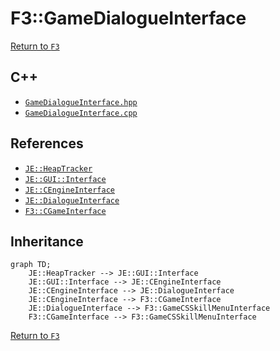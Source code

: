 # F3::GameDialogueInterface

[Return to `F3`](/docs/f3.md)

## C++

- [`GameDialogueInterface.hpp`](/src/f3/GameDialogueInterface.hpp)
- [`GameDialogueInterface.cpp`](/src/f3/GameDialogueInterface.cpp)

## References

- [`JE::HeapTracker`](https://github.com/OpenJE/openje/docs/je/HeapTracker.md)
- [`JE::GUI::Interface`](https://github.com/OpenJE/openje/docs/je/GUI/Interface.md)
- [`JE::CEngineInterface`](https://github.com/OpenJE/openje/docs/je/CEngineInterface.md)
- [`JE::DialogueInterface`](https://github.com/OpenJE/openje/docs/je/DialogueInterface.md)
- [`F3::CGameInterface`](/docs/f3/CGameInterface.md)

## Inheritance

```mermaid
graph TD;
    JE::HeapTracker --> JE::GUI::Interface
    JE::GUI::Interface --> JE::CEngineInterface
    JE::CEngineInterface --> JE::DialogueInterface
    JE::CEngineInterface --> F3::CGameInterface
    JE::DialogueInterface --> F3::GameCSSkillMenuInterface
    F3::CGameInterface --> F3::GameCSSkillMenuInterface
```

[Return to `F3`](/docs/f3.md)